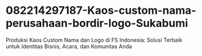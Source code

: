 # 082214297187-Kaos-custom-nama-perusahaan-bordir-logo-Sukabumi
Produksi Kaos Custom Nama dan Logo di FS Indonesia: Solusi Terbaik untuk Identitas Bisnis, Acara, dan Komunitas Anda
